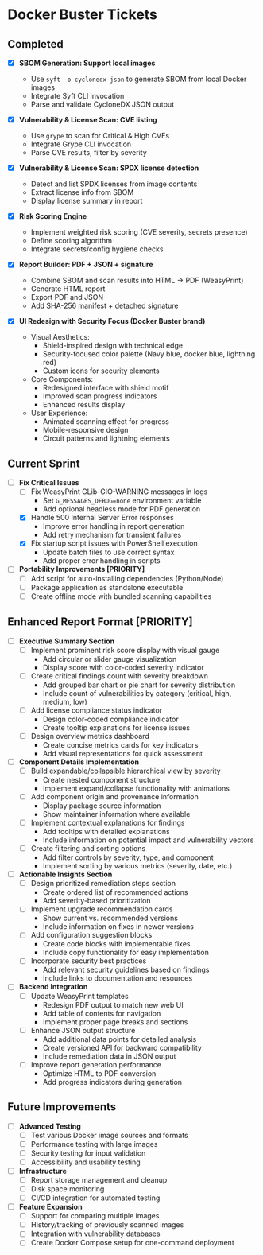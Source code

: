 # Docker Buster Tickets

## Completed

- [x] **SBOM Generation: Support local images**
  - Use `syft -o cyclonedx-json` to generate SBOM from local Docker images
  - Integrate Syft CLI invocation
  - Parse and validate CycloneDX JSON output

- [x] **Vulnerability & License Scan: CVE listing**
  - Use `grype` to scan for Critical & High CVEs
  - Integrate Grype CLI invocation
  - Parse CVE results, filter by severity

- [x] **Vulnerability & License Scan: SPDX license detection**
  - Detect and list SPDX licenses from image contents
  - Extract license info from SBOM
  - Display license summary in report

- [x] **Risk Scoring Engine**
  - Implement weighted risk scoring (CVE severity, secrets presence)
  - Define scoring algorithm
  - Integrate secrets/config hygiene checks

- [x] **Report Builder: PDF + JSON + signature**
  - Combine SBOM and scan results into HTML → PDF (WeasyPrint)
  - Generate HTML report
  - Export PDF and JSON
  - Add SHA-256 manifest + detached signature

- [x] **UI Redesign with Security Focus (Docker Buster brand)**
  - Visual Aesthetics:
    - Shield-inspired design with technical edge
    - Security-focused color palette (Navy blue, docker blue, lightning red)
    - Custom icons for security elements
  - Core Components:
    - Redesigned interface with shield motif
    - Improved scan progress indicators
    - Enhanced results display
  - User Experience:
    - Animated scanning effect for progress
    - Mobile-responsive design
    - Circuit patterns and lightning elements

## Current Sprint

- [ ] **Fix Critical Issues**
  - [ ] Fix WeasyPrint GLib-GIO-WARNING messages in logs
    - Set `G_MESSAGES_DEBUG=none` environment variable
    - Add optional headless mode for PDF generation
  - [x] Handle 500 Internal Server Error responses
    - Improve error handling in report generation
    - Add retry mechanism for transient failures
  - [x] Fix startup script issues with PowerShell execution
    - Update batch files to use correct syntax
    - Add proper error handling in scripts

- [ ] **Portability Improvements [PRIORITY]**
  - [ ] Add script for auto-installing dependencies (Python/Node)
  - [ ] Package application as standalone executable
  - [ ] Create offline mode with bundled scanning capabilities

## Enhanced Report Format [PRIORITY]

- [ ] **Executive Summary Section**
  - [ ] Implement prominent risk score display with visual gauge
    - Add circular or slider gauge visualization
    - Display score with color-coded severity indicator
  - [ ] Create critical findings count with severity breakdown
    - Add grouped bar chart or pie chart for severity distribution
    - Include count of vulnerabilities by category (critical, high, medium, low)
  - [ ] Add license compliance status indicator
    - Design color-coded compliance indicator
    - Create tooltip explanations for license issues
  - [ ] Design overview metrics dashboard
    - Create concise metrics cards for key indicators
    - Add visual representations for quick assessment

- [ ] **Component Details Implementation**
  - [ ] Build expandable/collapsible hierarchical view by severity
    - Create nested component structure
    - Implement expand/collapse functionality with animations
  - [ ] Add component origin and provenance information
    - Display package source information
    - Show maintainer information where available
  - [ ] Implement contextual explanations for findings
    - Add tooltips with detailed explanations
    - Include information on potential impact and vulnerability vectors
  - [ ] Create filtering and sorting options
    - Add filter controls by severity, type, and component
    - Implement sorting by various metrics (severity, date, etc.)

- [ ] **Actionable Insights Section**
  - [ ] Design prioritized remediation steps section
    - Create ordered list of recommended actions
    - Add severity-based prioritization
  - [ ] Implement upgrade recommendation cards
    - Show current vs. recommended versions
    - Include information on fixes in newer versions
  - [ ] Add configuration suggestion blocks
    - Create code blocks with implementable fixes
    - Include copy functionality for easy implementation
  - [ ] Incorporate security best practices
    - Add relevant security guidelines based on findings
    - Include links to documentation and resources

- [ ] **Backend Integration**
  - [ ] Update WeasyPrint templates
    - Redesign PDF output to match new web UI
    - Add table of contents for navigation
    - Implement proper page breaks and sections
  - [ ] Enhance JSON output structure
    - Add additional data points for detailed analysis
    - Create versioned API for backward compatibility
    - Include remediation data in JSON output
  - [ ] Improve report generation performance
    - Optimize HTML to PDF conversion
    - Add progress indicators during generation

## Future Improvements

- [ ] **Advanced Testing**
  - [ ] Test various Docker image sources and formats
  - [ ] Performance testing with large images
  - [ ] Security testing for input validation
  - [ ] Accessibility and usability testing

- [ ] **Infrastructure**
  - [ ] Report storage management and cleanup
  - [ ] Disk space monitoring
  - [ ] CI/CD integration for automated testing

- [ ] **Feature Expansion**
  - [ ] Support for comparing multiple images
  - [ ] History/tracking of previously scanned images
  - [ ] Integration with vulnerability databases
  - [ ] Create Docker Compose setup for one-command deployment
